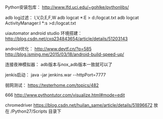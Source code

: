 Python安装包库：
http://www.lfd.uci.edu/~gohlke/pythonlibs/

adb log过滤：
I,V,D,E,F,W
adb logcat *:E > d:/logcat.txt
adb logcat ActivityManager:I *:s >d:/logcat.txt

uiautomator android studio 环境搭建：
http://blog.csdn.net/cxq234843654/article/details/51203143

android优化：
http://www.devtf.cn/?p=585
http://blog.isming.me/2015/03/18/android-build-speed-up/

连接夜神模拟器：
adb版本与nox_adb版本一致就可以了

jenkis启动：
java -jar jenkins.war --httpPort=7777

弱网测试：
https://testerhome.com/topics/482

666
http://www.pythontutor.com/visualize.html#mode=edit

chromedriver
https://blog.csdn.net/huilan_same/article/details/51896672
放在 /Python27/Scripts 目录下
